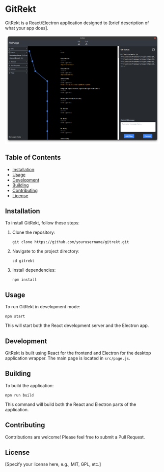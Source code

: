 # GitRekt

GitRekt is a React/Electron application designed to [brief description of what your app does].

![GitRekt Application Screenshot](./public/app.png)

## Table of Contents
- [Installation](#installation)
- [Usage](#usage)
- [Development](#development)
- [Building](#building)
- [Contributing](#contributing)
- [License](#license)

## Installation

To install GitRekt, follow these steps:

1. Clone the repository:
   ```
   git clone https://github.com/yourusername/gitrekt.git
   ```
2. Navigate to the project directory:
   ```
   cd gitrekt
   ```
3. Install dependencies:
   ```
   npm install
   ```

## Usage

To run GitRekt in development mode:

```
npm start
```

This will start both the React development server and the Electron app.

## Development

GitRekt is built using React for the frontend and Electron for the desktop application wrapper. The main page is located in `src/page.js`.

## Building

To build the application:

```
npm run build
```

This command will build both the React and Electron parts of the application.

## Contributing

Contributions are welcome! Please feel free to submit a Pull Request.

## License

[Specify your license here, e.g., MIT, GPL, etc.]
